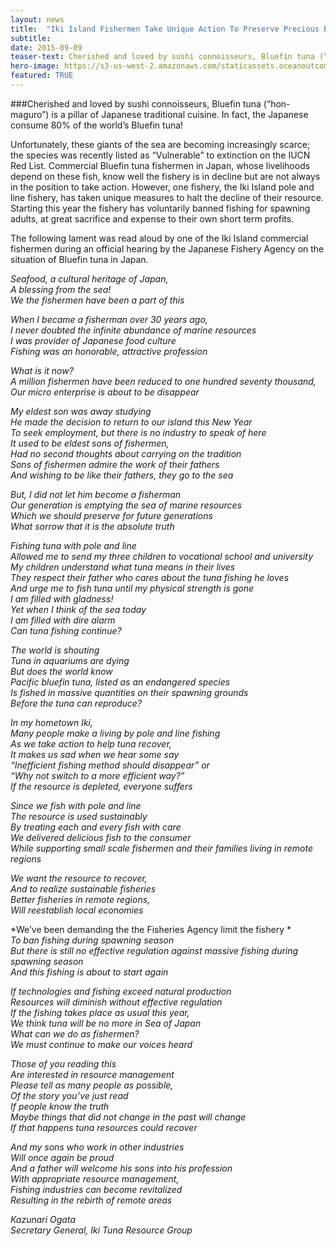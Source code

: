 ```yaml
---
layout: news
title:  "Iki Island Fishermen Take Unique Action To Preserve Precious Bluefin Tuna"
subtitle: 
date: 2015-09-09
teaser-text: Cherished and loved by sushi connoisseurs, Bluefin tuna (“hon-maguro”) is a pillar of Japanese traditional cuisine.
hero-image: https://s3-us-west-2.amazonaws.com/staticassets.oceanoutcomes.org/news+and+analysis/hero+images/iki-island-bluefin-tuna-hero.jpg
featured: TRUE
---
```

###Cherished and loved by sushi connoisseurs, Bluefin tuna (“hon-maguro”) is a pillar of Japanese traditional cuisine. In fact, the Japanese consume 80% of the world’s Bluefin tuna! 

Unfortunately, these giants of the sea are becoming increasingly scarce; the species was recently listed as “Vulnerable” to extinction on the IUCN Red List. Commercial Bluefin tuna fishermen in Japan, whose livelihoods depend on these fish, know well the fishery is in decline but are not always in the position to take action. However, one fishery, the Iki Island pole and line fishery, has taken unique measures to halt the decline of their resource. Starting this year the fishery has voluntarily banned fishing for spawning adults, at great sacrifice and expense to their own short term profits.

The following lament was read aloud by one of the Iki Island commercial fishermen during an official hearing by the Japanese Fishery Agency on the situation of Bluefin tuna in Japan.

*Seafood, a cultural heritage of Japan,*  
*A blessing from the sea!*  
*We the fishermen have been a part of this*  
 
*When I became a fisherman over 30 years ago,*  
*I never doubted the infinite abundance of marine resources*  
*I was provider of Japanese food culture*  
*Fishing was an honorable, attractive profession*  
 
*What is it now?*  
*A million fishermen have been reduced to one hundred seventy thousand,*  
*Our micro enterprise is about to be disappear*  
 
*My eldest son was away studying*  
*He made the decision to return to our island this New Year*  
*To seek employment, but there is no industry to speak of here*  
*It used to be eldest sons of fishermen,*  
*Had no second thoughts about carrying on the tradition*  
*Sons of fishermen admire the work of their fathers*  
*And wishing to be like their fathers, they go to the sea*  

*But, I did not let him become a fisherman*  
*Our generation is emptying the sea of marine resources*  
*Which we should preserve for future generations*  
*What sorrow that it is the absolute truth*  
 
*Fishing tuna with pole and line*  
*Allowed me to send my three children to vocational school and university*  
*My children understand what tuna means in their lives*  
*They respect their father who cares about the tuna fishing he loves*  
*And urge me to fish tuna until my physical strength is gone*  
*I am filled with gladness!*  
*Yet when I think of the sea today*  
*I am filled with dire alarm*  
*Can tuna fishing continue?*  
 
*The world is shouting*  
*Tuna in aquariums are dying*  
*But does the world know*  
*Pacific bluefin tuna, listed as an endangered species*  
*Is fished in massive quantities on their spawning grounds*  
*Before the tuna can reproduce?*  
 
*In my hometown Iki,*  
*Many people make a living by pole and line fishing*  
*As we take action to help tuna recover,*  
*It makes us sad when we hear some say*  
*“Inefficient fishing method should disappear” or*  
*“Why not switch to a more efficient way?”*  
*If the resource is depleted, everyone suffers*  
 
*Since we fish with pole and line*  
*The resource is used sustainably*  
*By treating each and every fish with care*  
*We delivered delicious fish to the consumer*  
*While supporting small scale fishermen and their families living in remote regions*  
 
*We want the resource to recover,*  
*And to realize sustainable fisheries*  
*Better fisheries in remote regions,*  
*Will reestablish local economies*  
 
*We’ve been demanding the the Fisheries Agency limit the fishery *  
*To ban fishing during spawning season*  
*But there is still no effective regulation against massive fishing during spawning season*  
*And this fishing is about to start again*  

*If technologies and fishing exceed natural production*  
*Resources will diminish without effective regulation*  
*If the fishing takes place as usual this year,*  
*We think tuna will be no more in Sea of Japan*  
*What can we do as fishermen?*  
*We must continue to make our voices heard*  
 
*Those of you reading this*  
*Are interested in resource management*  
*Please tell as many people as possible,*  
*Of the story you’ve just read*  
*If people know the truth*  
*Maybe things that did not change in the past will change*  
*If that happens tuna resources could recover*  

*And my sons who work in other industries*  
*Will once again be proud*  
*And a father will welcome his sons into his profession*  
*With appropriate resource management,*  
*Fishing industries can become revitalized*  
*Resulting in the rebirth of remote areas*  

*Kazunari Ogata*  
*Secretary General, Iki Tuna Resource Group*
